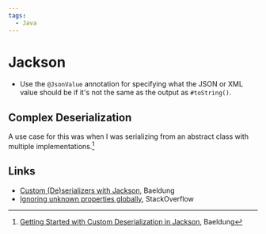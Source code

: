 ```yaml
---
tags:
  - Java
---
```


# Jackson

- Use the `@JsonValue` annotation for specifying what the JSON or XML value
  should be if it's not the same as the output as `#toString()`.

## Complex Deserialization

A use case for this was when I was serializing from an abstract class with
multiple implementations.[^1]

## Links

- [Custom (De)serializers with Jackson](https://www.baeldung.com/jackson-serialize-dates),
  Baeldung
- [Ignoring unknown properties globally](https://stackoverflow.com/q/14343477),
  StackOverflow

[^1]:
    [Getting Started with Custom Deserialization in Jackson](https://www.baeldung.com/jackson-deserialization),
    Baeldung
